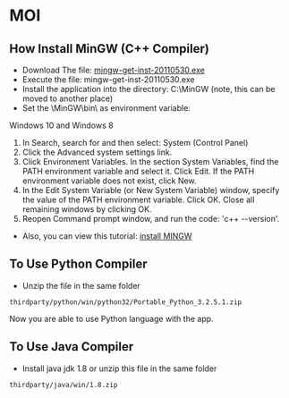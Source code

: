# MOI
## How Install MinGW (C++ Compiler)
-	Download The file:
[mingw-get-inst-20110530.exe](www.rose-hulman.edu/class/csse/binaries/MinGW/mingw-get-inst-20110530.exe)
-	Execute the file: mingw-get-inst-20110530.exe
-	Install the application into the directory: C:\MinGW (note, this can be moved to another place)
-	Set the \MinGW\bin\ as environment variable:

Windows 10 and Windows 8
  1.	In Search, search for and then select: System (Control Panel)
  2.	Click the Advanced system settings link.
  3.	Click Environment Variables. In the section System Variables, find the PATH environment variable and select it. Click Edit. If the PATH environment variable does not exist, click New.
  4.	In the Edit System Variable (or New System Variable) window, specify the value of the PATH environment variable. Click OK. Close all remaining windows by clicking OK.
  5.	Reopen Command prompt window, and run the code: 'c++ --version'.
  
-	Also, you can view this tutorial: [install MINGW](https://youtu.be/bhxqI6xmsuA)
## To Use Python Compiler
- Unzip the file in the same folder
```
thirdparty/python/win/python32/Portable_Python_3.2.5.1.zip
```
Now you are able to use Python language with the app.

## To Use Java Compiler
- Install java jdk 1.8 or unzip this file in the same folder
```
thirdparty/java/win/1.8.zip
```
